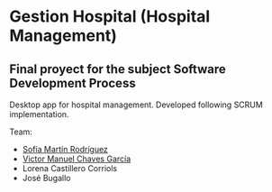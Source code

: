 # Gestion Hospital (Hospital Management)
## Final proyect for the subject Software Development Process
Desktop app for hospital management. Developed following SCRUM implementation.

Team:  
- [Sofía Martín Rodríguez](https://github.com/sofimrtn)  
- [Victor Manuel Chaves García](https://bitbucket.org/MaVic96)  
- Lorena Castillero Corriols  
- José Bugallo 

